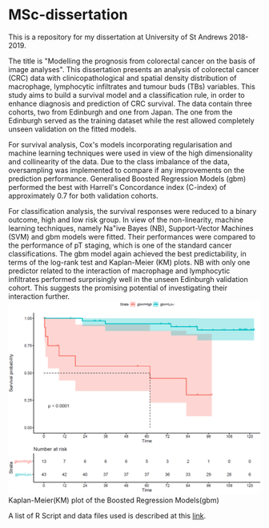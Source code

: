 # MSc-dissertation
This is a repository for my dissertation at University of St Andrews 2018-2019. 

The title is "Modelling the prognosis from colorectal cancer on the basis of image analyses". This dissertation presents an analysis of colorectal cancer (CRC) data with clinicopathological and spatial density distribution of macrophage, lymphocytic infiltrates and tumour buds (TBs) variables. This study aims to build a survival model and a classification rule, in order to enhance diagnosis and prediction of CRC survival. The data contain three cohorts, two from Edinburgh and one from Japan. The one from the Edinburgh served as the training dataset while the rest allowed completely unseen validation on the fitted models.

For survival analysis, Cox's models incorporating regularisation and machine learning techniques were used in view of the high dimensionality and collinearity of the data. Due to the class imbalance of the data, oversampling was implemented to compare if any improvements on the prediction performance. Generalised Boosted Regression Models (gbm) performed the best with Harrell's Concordance index (C-index) of approximately 0.7 for both validation cohorts. 


For classification analysis, the survival responses were reduced to a binary outcome, high and low risk group. In view of the non-linearity, machine learning techniques, namely Na\"ive Bayes (NB), Support-Vector Machines (SVM) and gbm models were fitted. Their performances were compared to the performance of pT staging, which is one of the standard cancer classifications. The gbm model again achieved the best predictability, in terms of the log-rank test and Kaplan-Meier (KM) plots. NB with only one predictor related to the interaction of macrophage and lymphocytic infiltrates performed surprisingly well in the unseen Edinburgh validation cohort. This suggests the promising potential of investigating their interaction further.
![gbmmv1](./gbmkm.png)
Kaplan-Meier(KM) plot of the Boosted Regression Models(gbm)

A list of R Script and data files used is described at this [link](./Rlist.pdf).
